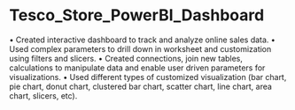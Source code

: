 # Tesco_Store_PowerBI_Dashboard
•	Created interactive dashboard to track and analyze online sales data.
•	Used complex parameters to drill down in worksheet and customization using filters and slicers.
•	Created connections, join new tables, calculations to manipulate data and enable user driven parameters for visualizations.
•	Used different types of customized visualization (bar chart, pie chart, donut chart, clustered bar chart, scatter chart, line chart, area chart, slicers, etc).
